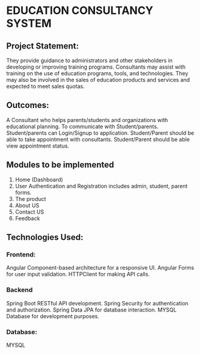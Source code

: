 # EDUCATION CONSULTANCY SYSTEM

## Project Statement:
They provide guidance to administrators and other stakeholders in developing or
improving training programs. Consultants may assist with training on the use of education
programs, tools, and technologies. They may also be involved in the sales of education
products and services and expected to meet sales quotas.

## Outcomes:
A Consultant who helps parents/students and organizations with educational planning.
To communicate with Student/parents.
Student/parents can Login/Signup to application.
Student/Parent should be able to take appointment with consultants.
Student/Parent should be able view appointment status.

## Modules to be implemented
1. Home (Dashboard)
2. User Authentication and Registration includes admin, student, parent forms.
3. The product
4. About US
5. Contact US
6. Feedback

## Technologies Used:
### Frontend:
Angular
Component-based architecture for a responsive UI.
Angular Forms for user input validation.
HTTPClient for making API calls.

### Backend
Spring Boot
RESTful API development.
Spring Security for authentication and authorization.
Spring Data JPA for database interaction.
MYSQL Database for development purposes.

### Database:
MYSQL
